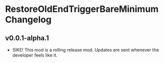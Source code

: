 # RestoreOldEndTriggerBareMinimum Changelog
## v0.0.1-alpha.1
- SIKE! This mod is a rolling release mod. Updates are sent whenever the developer feels like it.